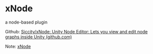 # xNode

a node-based plugin

Github: [Siccity/xNode: Unity Node Editor: Lets you view and edit node graphs inside Unity (github.com)](https://github.com/Siccity/xNode)

Note: [xNode](xNode.md)